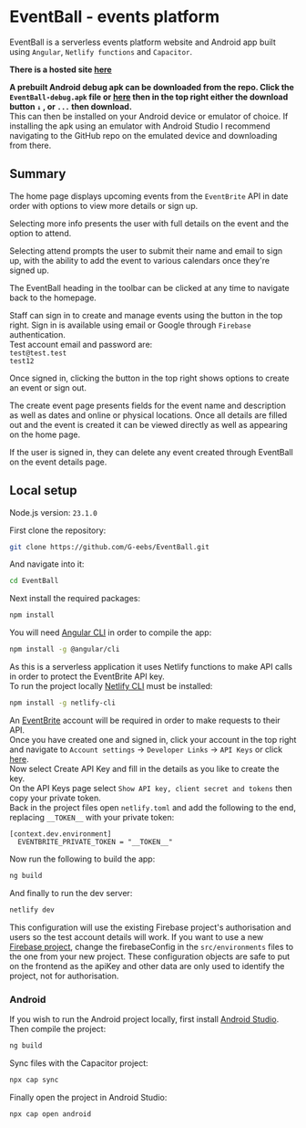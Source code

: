 # EventBall - events platform

EventBall is a serverless events platform website and Android app built using `Angular`, `Netlify functions` and `Capacitor`.

**There is a hosted site [here](https://eventball.netlify.app)**

**A prebuilt Android debug apk can be downloaded from the repo. Click the `EventBall-debug.apk` file or [here](EventBall-debug.apk) then in the top right either the download button `↓` , or `...` then download.**  
This can then be installed on your Android device or emulator of choice.
If installing the apk using an emulator with Android Studio I recommend navigating to the GitHub repo on the emulated device and downloading from there.

## Summary

The home page displays upcoming events from the `EventBrite` API in date order with options to view more details or sign up.

Selecting more info presents the user with full details on the event and the option to attend.

Selecting attend prompts the user to submit their name and email to sign up, with the ability to add the event to various calendars once they're signed up.

The EventBall heading in the toolbar can be clicked at any time to navigate back to the homepage.

Staff can sign in to create and manage events using the button in the top right. Sign in is available using email or Google through `Firebase` authentication.  
Test account email and password are:  
`test@test.test`  
`test12`

Once signed in, clicking the button in the top right shows options to create an event or sign out.

The create event page presents fields for the event name and description as well as dates and online or physical locations. Once all details are filled out and the event is created it can be viewed directly as well as appearing on the home page.

If the user is signed in, they can delete any event created through EventBall on the event details page.


## Local setup

Node.js version: `23.1.0`

First clone the repository:
```bash
git clone https://github.com/G-eebs/EventBall.git
```
And navigate into it:
```bash
cd EventBall
```

Next install the required packages:
```bash
npm install
```

You will need [Angular CLI](https://github.com/angular/angular-cli) in order to compile the app:
```bash
npm install -g @angular/cli
```

As this is a serverless application it uses Netlify functions to make API calls in order to protect the EventBrite API key.  
To run the project locally [Netlify CLI](https://docs.netlify.com/cli/get-started) must be installed:
```bash
npm install -g netlify-cli
```

An [EventBrite](https://www.eventbrite.com/) account will be required in order to make requests to their API.  
Once you have created one and signed in, click your account in the top right and navigate to `Account settings` -> `Developer Links` -> `API Keys` or click [here](https://www.eventbrite.com/account-settings/apps).  
Now select Create API Key and fill in the details as you like to create the key.  
On the API Keys page select `Show API key, client secret and tokens` then copy your private token.  
Back in the project files open `netlify.toml` and add the following to the end, replacing `__TOKEN__` with your private token:
```
[context.dev.environment]  
  EVENTBRITE_PRIVATE_TOKEN = "__TOKEN__"
```
Now run the following to build the app:
```bash
ng build
```
And finally to run the dev server:
```bash
netlify dev
```
This configuration will use the existing Firebase project's authorisation and users so the test account details will work. If you want to use a new [Firebase project](https://console.firebase.google.com/), change the firebaseConfig in the `src/environments` files to the one from your new project. These configuration objects are safe to put on the frontend as the apiKey and other data are only used to identify the project, not for authorisation.
### Android
If you wish to run the Android project locally, first install [Android Studio](https://developer.android.com/studio).  
Then compile the project:
```bash
ng build
```
Sync files with the Capacitor project:
```bash
npx cap sync
```
Finally open the project in Android Studio:
```bash
npx cap open android
```